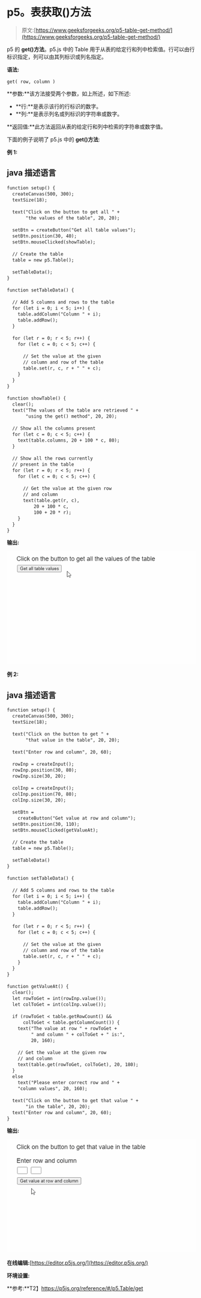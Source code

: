 # p5。表获取()方法

> 原文:[https://www.geeksforgeeks.org/p5-table-get-method/](https://www.geeksforgeeks.org/p5-table-get-method/)

p5 的 **get()方法**。p5.js 中的 Table 用于从表的给定行和列中检索值。行可以由行标识指定，列可以由其列标识或列名指定。

**语法:**

```
get( row, column )

```

**参数:**该方法接受两个参数，如上所述，如下所述:

*   **行:**是表示该行的行标识的数字。
*   **列:**是表示列名或列标识的字符串或数字。

**返回值:**此方法返回从表的给定行和列中检索的字符串或数字值。

下面的例子说明了 p5.js 中的 **get()方法**:

**例 1:**

## java 描述语言

```
function setup() {
  createCanvas(500, 300);
  textSize(18);

  text("Click on the button to get all " + 
       "the values of the table", 20, 20);

  setBtn = createButton("Get all table values");
  setBtn.position(30, 40);
  setBtn.mouseClicked(showTable);

  // Create the table
  table = new p5.Table();

  setTableData();
}

function setTableData() {

  // Add 5 columns and rows to the table
  for (let i = 0; i < 5; i++) {
    table.addColumn("Column " + i);
    table.addRow();
  }

  for (let r = 0; r < 5; r++) {
    for (let c = 0; c < 5; c++) {

      // Set the value at the given
      // column and row of the table
      table.set(r, c, r + " " + c);
    }
  }
}

function showTable() {
  clear();
  text("The values of the table are retrieved " +
       "using the get() method", 20, 20);

  // Show all the columns present
  for (let c = 0; c < 5; c++) {
    text(table.columns, 20 + 100 * c, 80);
  }

  // Show all the rows currently
  // present in the table
  for (let r = 0; r < 5; r++) {
    for (let c = 0; c < 5; c++) {

      // Get the value at the given row
      // and column
      text(table.get(r, c),
          20 + 100 * c,
          100 + 20 * r);
    }
  }
}
```

**输出:**

![](img/04ce48843167525406cfdb0780c4ddb0.png)

**例 2:**

## java 描述语言

```
function setup() {
  createCanvas(500, 300);
  textSize(18);

  text("Click on the button to get " + 
       "that value in the table", 20, 20);

  text("Enter row and column", 20, 60);

  rowInp = createInput();
  rowInp.position(30, 80);
  rowInp.size(30, 20);

  colInp = createInput();
  colInp.position(70, 80);
  colInp.size(30, 20);

  setBtn =
    createButton("Get value at row and column");
  setBtn.position(30, 110);
  setBtn.mouseClicked(getValueAt);

  // Create the table
  table = new p5.Table();

  setTableData()
}

function setTableData() {

  // Add 5 columns and rows to the table
  for (let i = 0; i < 5; i++) {
    table.addColumn("Column " + i);
    table.addRow();
  }

  for (let r = 0; r < 5; r++) {
    for (let c = 0; c < 5; c++) {

      // Set the value at the given
      // column and row of the table
      table.set(r, c, r + " " + c);
    }
  }
}

function getValueAt() {
  clear();
  let rowToGet = int(rowInp.value());
  let colToGet = int(colInp.value());

  if (rowToGet < table.getRowCount() &&
      colToGet < table.getColumnCount()) {
    text("The value at row " + rowToGet + 
         " and column " + colToGet + " is:",
         20, 160);

    // Get the value at the given row
    // and column
    text(table.get(rowToGet, colToGet), 20, 180);
  }
  else
    text("Please enter correct row and " +
    "column values", 20, 160);

  text("Click on the button to get that value " + 
       "in the table", 20, 20);
  text("Enter row and column", 20, 60);
}
```

**输出:**

![](img/ac0938ffec2dcd6fc8e032794afe74f9.png)

**在线编辑:**[https://editor.p5js.org/](https://editor.p5js.org/)

**环境设置:**

**参考:**T2】https://p5js.org/reference/#/p5.Table/get